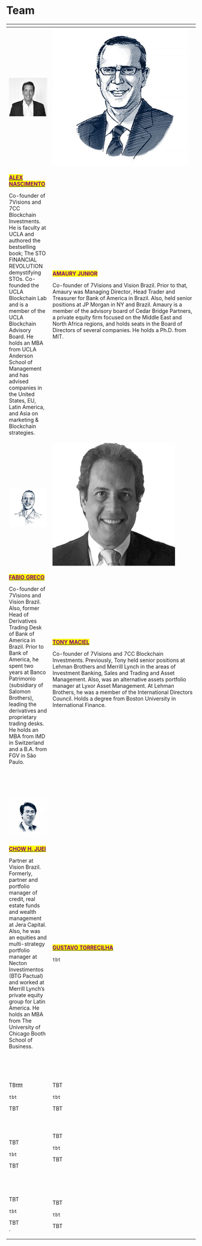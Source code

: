 # Team

<table data-header-hidden><thead><tr><th></th><th width="374"></th></tr></thead><tbody><tr><td><img src="../.gitbook/assets/1542847442670.jpg" alt="" data-size="original"></td><td><a href="https://www.linkedin.com/in/nicola-lanteri-01020a14"><img src="broken-reference" alt="" data-size="original"></a><img src="../.gitbook/assets/image (6).png" alt=""></td></tr><tr><td><p><a href="https://www.linkedin.com/in/nascimentoalex/"><mark style="color:purple;"><strong>ALEX NASCIMENTO</strong></mark></a></p><p>Co-founder of 7Visions and 7CC Blockchain Investments. He is faculty at UCLA and authored the bestselling book; The STO FINANCIAL REVOLUTION demystifying STOs. Co-founded the UCLA Blockchain Lab and is a member of the UCLA Blockchain Advisory Board. He holds an MBA from UCLA Anderson School of Management and has advised companies in the United States, EU, Latin America, and Asia on marketing &#x26; Blockchain strategies.<br></p></td><td><p><mark style="color:purple;"><strong>AMAURY JUNIOR</strong></mark></p><p>Co-founder of 7Visions and Vision Brazil. Prior to that, Amaury was Managing Director, Head Trader and Treasurer for Bank of America in Brazil. Also, held senior positions at JP Morgan in NY and Brazil. Amaury is a member of the advisory board of Cedar Bridge Partners, a private equity firm focused on the Middle East and North Africa regions, and holds seats in the Board of Directors of several companies. He holds a Ph.D. from MIT.</p><p></p><p></p><p></p></td></tr><tr><td><img src="broken-reference" alt="" data-size="original"> <img src="../.gitbook/assets/image.png" alt=""></td><td><img src="broken-reference" alt="" data-size="original"><img src="../.gitbook/assets/image (3).png" alt=""></td></tr><tr><td><p><a href="https://www.linkedin.com/in/fabio-greco-14649612a/"><mark style="color:purple;"><strong>FABIO GRECO</strong></mark></a></p><p>Co-founder of 7Visions and Vision Brazil. Also, former Head of Derivatives Trading Desk of Bank of America in Brazil. Prior to Bank of America, he spent two years at Banco Patrimonio (subsidiary of Salomon Brothers), leading the derivatives and proprietary trading desks. He holds an MBA from IMD in Switzerland and a B.A. from FGV in São Paulo.<br><br><br><br></p><p></p></td><td><p><a href="https://www.linkedin.com/in/macieltony/"><mark style="color:purple;"><strong>TONY MACIEL</strong></mark></a></p><p>Co-founder of 7Visions and 7CC Blockchain Investments. Previously, Tony held senior positions at Lehman Brothers and Merrill Lynch in the areas of Investment Banking, Sales and Trading and Asset Management. Also, was an alternative assets portfolio manager at Lyxor Asset Management. At Lehman Brothers, he was a member of the International Directors Council. Holds a degree from Boston University in International Finance.</p><p><br></p><p></p></td></tr><tr><td><img src="broken-reference" alt="" data-size="original"> <img src="../.gitbook/assets/image (2).png" alt=""></td><td><a href="https://www.linkedin.com/in/marchioro/"><img src="broken-reference" alt="" data-size="original"></a></td></tr><tr><td><p><a href="https://www.linkedin.com/in/chow-h-juei-61258a1/"><mark style="color:purple;"><strong>CHOW H. JUEI</strong></mark></a></p><p>Partner at Vision Brazil. Formerly, partner and portfolio manager of credit, real estate funds and wealth management at Jera Capital. Also, he was an equities and multi-strategy portfolio manager at Necton Investimentos (BTG Pactual) and worked at Merrill Lynch’s private equity group for Latin America. He holds an MBA from The University of Chicago Booth School of Business.</p><p><br></p><p></p></td><td><p><a href="https://www.linkedin.com/in/gustavo-r-torrecilha-606784283/"><mark style="color:purple;"><strong>GUSTAVO TORRECILHA</strong></mark></a></p><p></p><p><code>tbt</code></p><p></p><p></p><p></p><p></p></td></tr><tr><td><img src="broken-reference" alt="" data-size="original"> </td><td><img src="broken-reference" alt="" data-size="original"></td></tr><tr><td><p>TBtttt</p><p><code>tbt</code></p><p>TBT</p><p></p></td><td><p>TBT</p><p><code>tbt</code></p><p>TBT</p></td></tr><tr><td><img src="broken-reference" alt=""></td><td><img src="broken-reference" alt=""></td></tr><tr><td><p>TBT</p><p><code>tbt</code></p><p>TBT</p></td><td><p>TBT</p><p><code>tbt</code></p><p>TBT<br><br><br></p></td></tr><tr><td><img src="broken-reference" alt="" data-size="original"></td><td><img src="broken-reference" alt=""></td></tr><tr><td><p>TBT</p><p><code>tbt</code></p><p>TBT<br>.</p></td><td><p>TBT</p><p><code>tbt</code></p><p>TBT</p></td></tr></tbody></table>

